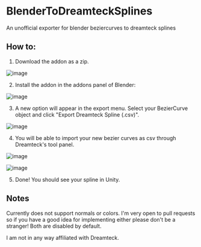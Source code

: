 # BlenderToDreamteckSplines
An unofficial exporter for blender beziercurves to dreamteck splines

## How to:
1. Download the addon as a zip.

![image](https://user-images.githubusercontent.com/4378629/188005118-d63f31a9-4ced-4819-b1a9-01253b09c9fb.png)

2. Install the addon in the addons panel of Blender:

![image](https://user-images.githubusercontent.com/4378629/188004695-487b2988-2b41-4d69-9332-2dc7d8ea021d.png)

3. A new option will appear in the export menu. Select your BezierCurve object and click "Export Dreamteck Spline (.csv)". 

![image](https://user-images.githubusercontent.com/4378629/188004531-dfe5625d-e9a4-4e23-8afa-73b23f0a14f0.png)

4. You will be able to import your new bezier curves as csv through Dreamteck's tool panel. 

![image](https://user-images.githubusercontent.com/4378629/188005424-916da6fa-4922-46e3-9e97-31727736c01f.png)

![image](https://user-images.githubusercontent.com/4378629/188005484-a4f76faa-94ce-483d-9cf0-75e64e180e1c.png)

5. Done! You should see your spline in Unity.

## Notes

Currently does not support normals or colors. I'm very open to pull requests so if you have a good idea for implementing either please don't be a stranger! Both are disabled by default.

I am not in any way affiliated with Dreamteck.
